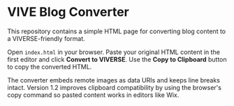 # VIVE Blog Converter

This repository contains a simple HTML page for converting blog content to a VIVERSE-friendly format.

Open `index.html` in your browser. Paste your original HTML content in the first editor and click **Convert to VIVERSE**. Use the **Copy to Clipboard** button to copy the converted HTML.

The converter embeds remote images as data URIs and keeps line breaks intact.
Version 1.2 improves clipboard compatibility by using the browser's copy
command so pasted content works in editors like Wix.
